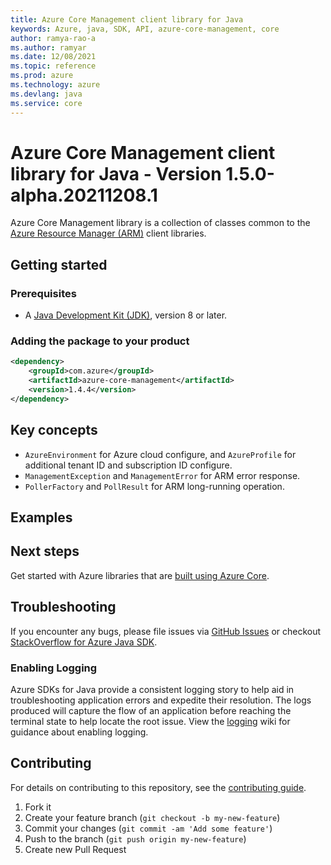 ```yaml
---
title: Azure Core Management client library for Java
keywords: Azure, java, SDK, API, azure-core-management, core
author: ramya-rao-a
ms.author: ramyar
ms.date: 12/08/2021
ms.topic: reference
ms.prod: azure
ms.technology: azure
ms.devlang: java
ms.service: core
---
```

# Azure Core Management client library for Java - Version 1.5.0-alpha.20211208.1 


Azure Core Management library is a collection of classes common to the [Azure Resource Manager (ARM)][arm] client libraries.

## Getting started

### Prerequisites

- A [Java Development Kit (JDK)][jdk_link], version 8 or later.

### Adding the package to your product

[//]: # ({x-version-update-start;com.azure:azure-core-management;current})
```xml
<dependency>
    <groupId>com.azure</groupId>
    <artifactId>azure-core-management</artifactId>
    <version>1.4.4</version>
</dependency>
```
[//]: # ({x-version-update-end})

## Key concepts

- `AzureEnvironment` for Azure cloud configure, and `AzureProfile` for additional tenant ID and subscription ID configure.
- `ManagementException` and `ManagementError` for ARM error response.
- `PollerFactory` and `PollResult` for ARM long-running operation.

## Examples

## Next steps

Get started with Azure libraries that are [built using Azure Core](https://azure.github.io/azure-sdk/releases/latest/#java).

## Troubleshooting

If you encounter any bugs, please file issues via [GitHub Issues](https://github.com/Azure/azure-sdk-for-java/issues/new/choose)
or checkout [StackOverflow for Azure Java SDK](https://stackoverflow.com/questions/tagged/azure-java-sdk).

### Enabling Logging

Azure SDKs for Java provide a consistent logging story to help aid in troubleshooting application errors and expedite
their resolution. The logs produced will capture the flow of an application before reaching the terminal state to help
locate the root issue. View the [logging][logging] wiki for guidance about enabling logging.


## Contributing

For details on contributing to this repository, see the [contributing guide](https://github.com/Azure/azure-sdk-for-java/blob/main/CONTRIBUTING.md).

1. Fork it
1. Create your feature branch (`git checkout -b my-new-feature`)
1. Commit your changes (`git commit -am 'Add some feature'`)
1. Push to the branch (`git push origin my-new-feature`)
1. Create new Pull Request

<!-- Links -->
[arm]: https://docs.microsoft.com/azure/azure-resource-manager/management/
[logging]: https://github.com/Azure/azure-sdk-for-java/wiki/Logging-with-Azure-SDK
[jdk_link]: https://docs.microsoft.com/java/azure/jdk/?view=azure-java-stable

